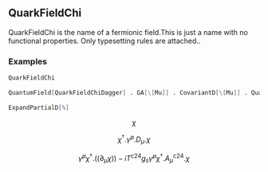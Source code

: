 ##  QuarkFieldChi 

QuarkFieldChi is the name of a fermionic field.This is just a name with no functional properties. Only typesetting rules are attached..

###  Examples 

```mathematica
QuarkFieldChi 
 
QuantumField[QuarkFieldChiDagger] . GA[\[Mu]] . CovariantD[\[Mu]] . QuantumField[QuarkFieldChi] 
 
ExpandPartialD[%]
```

$$\chi$$

$$\chi ^{\dagger }.\bar{\gamma }^{\mu }.D_{\mu }.\chi$$

$$\bar{\gamma }^{\mu } \chi ^{\dagger }.\left(\left.(\partial _{\mu }\chi \right)\right)-i T^{\text{c24}} g_s \bar{\gamma }^{\mu } \chi ^{\dagger }.A_{\mu }^{\text{c24}}.\chi$$